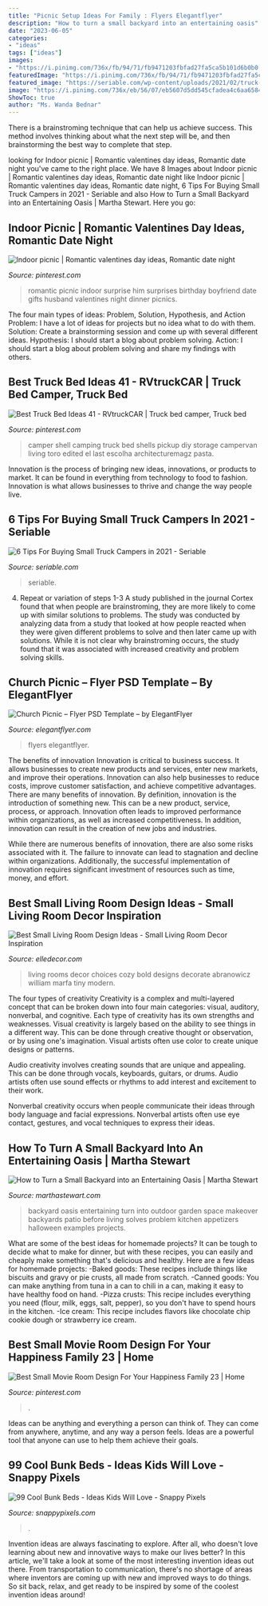 ```yaml
---
title: "Picnic Setup Ideas For Family : Flyers Elegantflyer"
description: "How to turn a small backyard into an entertaining oasis"
date: "2023-06-05"
categories:
- "ideas"
tags: ["ideas"]
images:
- "https://i.pinimg.com/736x/fb/94/71/fb9471203fbfad27fa5ca5b101d6b0b0.jpg"
featuredImage: "https://i.pinimg.com/736x/fb/94/71/fb9471203fbfad27fa5ca5b101d6b0b0.jpg"
featured_image: "https://seriable.com/wp-content/uploads/2021/02/truck-bed.jpg"
image: "https://i.pinimg.com/736x/eb/56/07/eb5607d5dd545cfadea4c6aa65847520.jpg"
ShowToc: true
author: "Ms. Wanda Bednar"
---
```



There is a brainstroming technique that can help us achieve success. This method involves thinking about what the next step will be, and then brainstorming the best way to complete that step.

	

		
looking for Indoor picnic | Romantic valentines day ideas, Romantic date night you've came to the right place. We have 8 Images about Indoor picnic | Romantic valentines day ideas, Romantic date night like Indoor picnic | Romantic valentines day ideas, Romantic date night, 6 Tips For Buying Small Truck Campers in 2021 - Seriable and also How to Turn a Small Backyard into an Entertaining Oasis | Martha Stewart. Here you go:
		
    
## Indoor Picnic | Romantic Valentines Day Ideas, Romantic Date Night

<img loading=lazy src="https://i.pinimg.com/736x/fb/94/71/fb9471203fbfad27fa5ca5b101d6b0b0.jpg" onerror="this.onerror=null;this.src='https://tse3.mm.bing.net/th?id=OIP.mSGPZdSDV9vcbvmH8DoENgHaFj&amp;pid=15.1';" alt="Indoor picnic | Romantic valentines day ideas, Romantic date night">

_Source: pinterest.com_

>romantic picnic indoor surprise him surprises birthday boyfriend date gifts husband valentines night dinner picnics. 

	

The four main types of ideas: Problem, Solution, Hypothesis, and Action
Problem: I have a lot of ideas for projects but no idea what to do with them.
Solution: Create a brainstorming session and come up with several different ideas.
Hypothesis: I should start a blog about problem solving.
Action: I should start a blog about problem solving and share my findings with others.

    
## Best Truck Bed Ideas 41 - RVtruckCAR | Truck Bed Camper, Truck Bed

<img loading=lazy src="https://i.pinimg.com/736x/eb/56/07/eb5607d5dd545cfadea4c6aa65847520.jpg" onerror="this.onerror=null;this.src='https://tse3.mm.bing.net/th?id=OIP.Z26pFIu_xu8wM4W6DDBuRAHaFj&amp;pid=15.1';" alt="Best Truck Bed Ideas 41 - RVtruckCAR | Truck bed camper, Truck bed">

_Source: pinterest.com_

>camper shell camping truck bed shells pickup diy storage campervan living toro edited el last escolha architecturemagz pasta. 

	

Innovation is the process of bringing new ideas, innovations, or products to market. It can be found in everything from technology to food to fashion. Innovation is what allows businesses to thrive and change the way people live.

    
## 6 Tips For Buying Small Truck Campers In 2021 - Seriable

<img loading=lazy src="https://seriable.com/wp-content/uploads/2021/02/truck-bed.jpg" onerror="this.onerror=null;this.src='https://tse4.mm.bing.net/th?id=OIP.YyzmWq4ImDtyvWoqVa6fBQHaHb&amp;pid=15.1';" alt="6 Tips For Buying Small Truck Campers in 2021 - Seriable">

_Source: seriable.com_

>seriable. 

	

4. Repeat or variation of steps 1-3
A study published in the journal Cortex found that when people are brainstroming, they are more likely to come up with similar solutions to problems. The study was conducted by analyzing data from a study that looked at how people reacted when they were given different problems to solve and then later came up with solutions. While it is not clear why brainstroming occurs, the study found that it was associated with increased creativity and problem solving skills.

    
## Church Picnic – Flyer PSD Template – By ElegantFlyer

<img loading=lazy src="https://www.elegantflyer.com/wp-content/uploads/2016/05/Smallpreview_Church_Picnic_flyer_psd_template_facebook_cover.jpg" onerror="this.onerror=null;this.src='https://tse4.mm.bing.net/th?id=OIP.y00S7triOTEvpR8JhpKaOgAAAA&amp;pid=15.1';" alt="Church Picnic – Flyer PSD Template – by ElegantFlyer">

_Source: elegantflyer.com_

>flyers elegantflyer. 

	

The benefits of innovation
Innovation is critical to business success. It allows businesses to create new products and services, enter new markets, and improve their operations. Innovation can also help businesses to reduce costs, improve customer satisfaction, and achieve competitive advantages.
There are many benefits of innovation. By definition, innovation is the introduction of something new. This can be a new product, service, process, or approach. Innovation often leads to improved performance within organizations, as well as increased competitiveness. In addition, innovation can result in the creation of new jobs and industries.

While there are numerous benefits of innovation, there are also some risks associated with it. The failure to innovate can lead to stagnation and decline within organizations. Additionally, the successful implementation of innovation requires significant investment of resources such as time, money, and effort.

    
## Best Small Living Room Design Ideas - Small Living Room Decor Inspiration

<img loading=lazy src="https://hips.hearstapps.com/hmg-prod.s3.amazonaws.com/images/small-living-1-1539291711.jpg?crop=1xw:0.9991326973113617xh;center,top&amp;resize=480:*" onerror="this.onerror=null;this.src='https://tse4.mm.bing.net/th?id=OIP.mSu7oVO_ZNoozi4k1eK5_wHaLH&amp;pid=15.1';" alt="Best Small Living Room Design Ideas - Small Living Room Decor Inspiration">

_Source: elledecor.com_

>living rooms decor choices cozy bold designs decorate abranowicz william marfa tiny modern. 

	

The four types of creativity
Creativity is a complex and multi-layered concept that can be broken down into four main categories: visual, auditory, nonverbal, and cognitive. Each type of creativity has its own strengths and weaknesses.
Visual creativity is largely based on the ability to see things in a different way. This can be done through creative thought or observation, or by using one's imagination. Visual artists often use color to create unique designs or patterns.

Audio creativity involves creating sounds that are unique and appealing. This can be done through vocals, keyboards, guitars, or drums. Audio artists often use sound effects or rhythms to add interest and excitement to their work.

Nonverbal creativity occurs when people communicate their ideas through body language and facial expressions. Nonverbal artists often use eye contact, gestures, and vocal techniques to express their ideas.

    
## How To Turn A Small Backyard Into An Entertaining Oasis | Martha Stewart

<img loading=lazy src="https://assets.marthastewart.com/styles/wmax-1500/d15/perrine---after/perrine---after_2.jpg?itok=xT4NUs7L" onerror="this.onerror=null;this.src='https://tse4.mm.bing.net/th?id=OIP.5H6bqxrT30kVxYEavoIrNQHaKh&amp;pid=15.1';" alt="How to Turn a Small Backyard into an Entertaining Oasis | Martha Stewart">

_Source: marthastewart.com_

>backyard oasis entertaining turn into outdoor garden space makeover backyards patio before living solves problem kitchen appetizers halloween examples projects. 

	

What are some of the best ideas for homemade projects?
It can be tough to decide what to make for dinner, but with these recipes, you can easily and cheaply make something that's delicious and healthy. Here are a few ideas for homemade projects: 
-Baked goods: These recipes include things like biscuits and gravy or pie crusts, all made from scratch.
-Canned goods: You can make anything from tuna in a can to chili in a can, making it easy to have healthy food on hand.
-Pizza crusts: This recipe includes everything you need (flour, milk, eggs, salt, pepper), so you don't have to spend hours in the kitchen.
-Ice cream: This recipe includes flavors like chocolate chip cookie dough or strawberry ice cream.

    
## Best Small Movie Room Design For Your Happiness Family 23 | Home

<img loading=lazy src="https://i.pinimg.com/736x/32/25/b5/3225b5347d246ea3b6b37ba1efc4023f.jpg" onerror="this.onerror=null;this.src='https://tse3.mm.bing.net/th?id=OIP.7dEb7KNaYrQlUEO4A_KGPwHaE8&amp;pid=15.1';" alt="Best Small Movie Room Design For Your Happiness Family 23 | Home">

_Source: pinterest.com_

>. 

	

Ideas can be anything and everything a person can think of. They can come from anywhere, anytime, and any way a person feels. Ideas are a powerful tool that anyone can use to help them achieve their goals.

    
## 99 Cool Bunk Beds - Ideas Kids Will Love - Snappy Pixels

<img loading=lazy src="https://snappypixels.com/wp-content/uploads/2014/02/cool-bunk-bed-ideas-67.jpg" onerror="this.onerror=null;this.src='https://tse3.mm.bing.net/th?id=OIP.v400vRAlJaR43yzaqZ8OLwHaJ4&amp;pid=15.1';" alt="99 Cool Bunk Beds - Ideas Kids Will Love - Snappy Pixels">

_Source: snappypixels.com_

>. 

	

Invention ideas are always fascinating to explore. After all, who doesn't love learning about new and innovative ways to make our lives better? In this article, we'll take a look at some of the most interesting invention ideas out there. From transportation to communication, there's no shortage of areas where inventors are coming up with new and improved ways to do things. So sit back, relax, and get ready to be inspired by some of the coolest invention ideas around!

